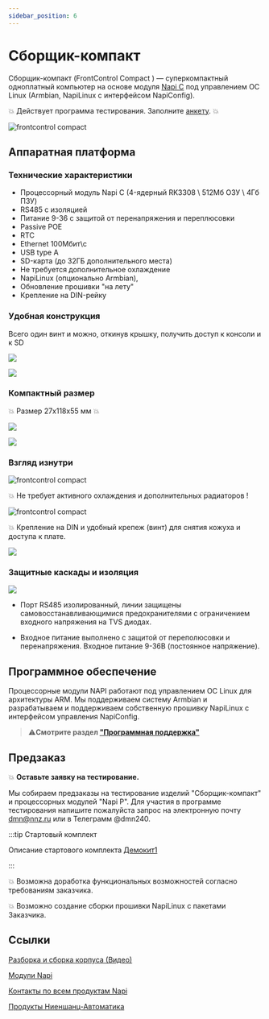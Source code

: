 ```yaml
---
sidebar_position: 6
---
```


# Сборщик-компакт

Сборщик-компакт (FrontControl Compact ) — суперкомпактный одноплатный компьютер на основе модуля [Napi C](/docs/napi-intro) под управлением ОС Linux (Armbian, NapiLinux c интерфейсом NapiConfig).

:boom: Действует программа тестирования. Заполните [анкету](../demokits/getontest-demokit1). :boom:

<!-- ![frontcontrol compact](img-compact/cc1.png) -->
![frontcontrol compact](../img-compact/balck1.jpg)

## Аппаратная платформа

### Технические характеристики

- Процессорный модуль Napi C (4-ядерный RK3308 \ 512Мб ОЗУ \ 4Гб ПЗУ)
- RS485 c изоляцией
- Питание 9-36 с защитой от перенапряжения и переплюсовки
- Passive POE
- RTC
- Ethernet 100Мбит\с
- USB type A
- SD-карта (до 32ГБ дополнительного места)
- Не требуется дополнительное охлаждение
- NapiLinux (опционально Armbian), 
- Обновление прошивки "на лету"
- Крепление на DIN-рейку

### Удобная конструкция

Всего один винт и можно, откинув крышку, получить доступ к консоли и к SD

![](../img-compact/balck2.jpg)

![](../img-compact/balck3.jpg)

### Компактный размер

:boom: Размер 27х118х55 мм :boom:

![](../img-compact/cl4.png)

![](../img-compact/paint1.png)

### Взгляд изнутри

![frontcontrol compact](../img-compact/c2.png)

:boom: Не требует активного охлаждения и дополнительных радиаторов !

![frontcontrol compact](../img-compact/cl6.png)

:boom: Крепление на DIN и удобный крепеж (винт) для снятия кожуха и доступа к плате.

![](../img-compact/cli4.png)


### Защитные каскады и изоляция

![](../img-compact/c-inside1.png)

- Порт RS485 изолированный, линии защищены самовосстанавливающимися предохранителями с ограничением входного напряжения на TVS диодах.

- Входное питание выполнено с защитой от переполюсовки и перенапряжения. Входное питание 9-36В (постоянное напряжение).

## Программное обеспечение

Процессорные модули NAPI работают под управлением ОС Linux для архитектуры ARM. Мы поддерживаем систему Armbian и разрабатываем и поддерживаем собственную прошивку NapiLinux с интерфейсом управления NapiConfig.

>:warning:**Cмотрите раздел ["Программная поддержка"](/software)**

## Предзаказ

:boom: **Оставьте заявку на тестирование.**

Мы собираем предзаказы на тестирование изделий "Сборщик-компакт" и
процессорных модулей "Napi P". Для участия в программе тестирования напишите пожалуйста запрос на электронную почту dmn@nnz.ru или в Телеграмм @dmn240.

:::tip Стартовый комплект

Описание стартового комплекта [Демокит1](../demokits/demokit1)

:::

:boom: Возможна доработка функциональных возможностей согласно требованиям заказчика.

:boom: Возможно создание сборки прошивки NapiLinux с пакетами Заказчика.

## Ссылки

[Разборка и сборка корпуса (Видео)](https://youtube.com/shorts/Lm_XV_x1xTE?feature=share)

[Модули Napi](/docs/napi-intro)

[Контакты по всем продуктам Napi](/contacts)

[Продукты Ниеншанц-Автоматика](http://www.nnz-ipc.ru)
